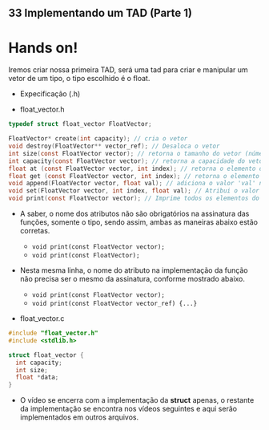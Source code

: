## 33 Implementando um TAD (Parte 1)

# Hands on!

Iremos criar nossa primeira TAD, será uma tad para criar e manipular um vetor de um tipo, o tipo escolhido é o float.

- Expecificação (.h)

* float_vector.h

```c
typedef struct float_vector FloatVector;

FloatVector* create(int capacity); // cria o vetor
void destroy(FloatVector** vector_ref); // Desaloca o vetor
int size(const FloatVector vector); // retorna o tamanho do vetor (número atual de elementos inseridos)
int capacity(const FloatVector vector); // retorna a capacidade do vetor (número máximo de elementos)
float at (const FloatVector vector, int index); // retorna o elemento do índice 'index' com bound-checked
float get (const FloatVector vector, int index); // retorna o elemento do índice 'index'
void append(FloatVector vector, float val); // adiciona o valor 'val' no final do vetor. Lança um erro se o vetor estiver cheio.
void set(FloatVector vector, int index, float val); // Atribui o valor 'val' no índice 'index' do vetor de tipo 'FloatVector'. Lança um erro se o índice for inválido.
void print(const FloatVector vector); // Imprime todos os elementos do vetor.
```

- A saber, o nome dos atributos não são obrigatórios na assinatura das funções, somente o tipo, sendo assim, ambas as maneiras abaixo estão corretas.
  - `void print(const FloatVector vector);`
  - `void print(const FloatVector);`
- Nesta mesma linha, o nome do atributo na implementação da função não precisa ser o mesmo da assinatura, conforme mostrado abaixo.

  - `void print(const FloatVector vector);`
  - `void print(const FloatVector vector_ref) {...}`

- float_vector.c

```c
#include "float_vector.h"
#include <stdlib.h>

struct float_vector {
  int capacity;
  int size;
  float *data;
}
```

- O vídeo se encerra com a implementação da **struct** apenas, o restante da implementação se encontra nos vídeos seguintes e aqui serão implementados em outros arquivos.
